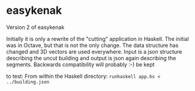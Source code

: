 # easykenak
Version 2 of easykenak

Initially it is only a rewrite of the "cutting" application in Haskell. The initial was in Octave, but that is not the only change.
The data structure has changed and 3D vectors are used everywhere.
Input is a json structure describing the uncut building and output is json again describing the segments. Backwards compatibility will probably :-) be kept

to test:
From within the Haskell directory:
`runhaskell app.hs < ../building.json`
